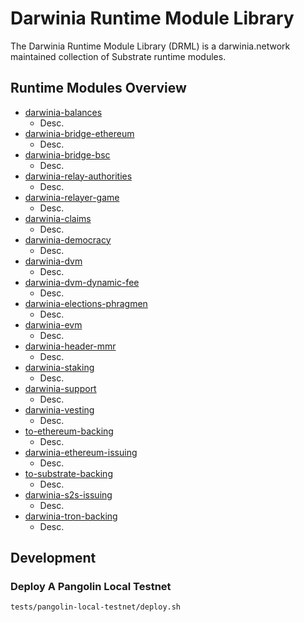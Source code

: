 # Darwinia Runtime Module Library
The Darwinia Runtime Module Library (DRML) is a darwinia.network maintained collection of Substrate runtime modules.

## Runtime Modules Overview
- [darwinia-balances](./frame/balances)
	- Desc.
- [darwinia-bridge-ethereum](./frame/bridge/ethereum/relay)
	- Desc.
- [darwinia-bridge-bsc](./frame/bridge/bsc)
	- Desc.
- [darwinia-relay-authorities](./frame/bridge/relay-authorities)
	- Desc.
- [darwinia-relayer-game](./frame/bridge/relayer-game)
	- Desc.
- [darwinia-claims](./frame/claims)
	- Desc.
- [darwinia-democracy](./frame/democracy)
	- Desc.
- [darwinia-dvm](./frame/dvm)
	- Desc.
- [darwinia-dvm-dynamic-fee](./frame/dvm-dynamic-fee)
	- Desc.
- [darwinia-elections-phragmen](./frame/elections-phragmen)
	- Desc.
- [darwinia-evm](./frame/evm)
	- Desc.
- [darwinia-header-mmr](./frame/header-mmr)
	- Desc.
- [darwinia-staking](./frame/staking)
	- Desc.
- [darwinia-support](./frame/support)
	- Desc.
- [darwinia-vesting](./frame/vesting)
	- Desc.
- [to-ethereum-backing](./frame/wormhole/backing/ethereum)
	- Desc.
- [darwinia-ethereum-issuing](./frame/wormhole/issuing/ethereum)
	- Desc.
- [to-substrate-backing](./frame/wormhole/backing/s2s)
	- Desc.
- [darwinia-s2s-issuing](./frame/wormhole/issuing/s2s)
	- Desc.
- [darwinia-tron-backing](./frame/wormhole/backing/tron)
	- Desc.

## Development

### Deploy A Pangolin Local Testnet
```sh
tests/pangolin-local-testnet/deploy.sh
```
